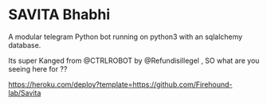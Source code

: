
# SAVITA Bhabhi
A modular telegram Python bot running on python3 with an sqlalchemy database.

Its super Kanged from @CTRLROBOT by @Refundisillegel , SO what are you seeing here for ??


https://heroku.com/deploy?template=https://github.com/Firehound-lab/Savita
